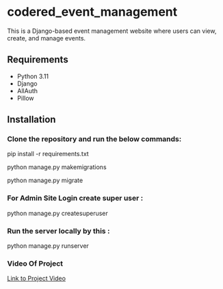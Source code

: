 # codered_event_management

This is a Django-based event management website where users can view, create, and manage events.

## Requirements

- Python 3.11
- Django
- AllAuth
- Pillow

## Installation

### Clone the repository and run the below commands:

pip install -r requirements.txt

python manage.py makemigrations

python manage.py migrate

### For Admin Site Login create super user :

python manage.py createsuperuser

### Run the server locally by this : 

python manage.py runserver


### Video Of Project

[Link to Project Video ](https://drive.google.com/file/d/1THCpBmQGPMqSMNa672CS8WTepoWDQVm3/view?usp=drive_link)


